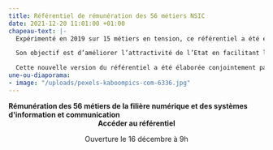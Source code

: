 ```yaml
---
title: Référentiel de rémunération des 56 métiers NSIC
date: 2021-12-20 11:01:00 +01:00
chapeau-text: |-
  Expérimenté en 2019 sur 15 métiers en tension, ce référentiel a été étendu aux 56 métiers de la filière numérique de l’Etat.

  Son objectif est d’améliorer l’attractivité de l’Etat en facilitant le recrutement de contractuels et en prenant en compte l’expertise et les compétences détenues par les candidats, sans considération de leur niveau de diplôme.

  Cette nouvelle version du référentiel a été élaborée conjointement par la DINUM, la DGAFP et la DB.
une-ou-diaporama:
- image: "/uploads/pexels-kaboompics-com-6336.jpg"
---
```


<div class="panel">
<b>Rémunération des 56 métiers de la filière numérique et des systèmes d'information et communication</b> 
<div align="center"><a [20211215_Courrier signé_DB_DGAFP_DINUM_référentiel rémunération NSIC.PDF](/uploads/20211215_Courrier%20sign%C3%A9_DB_DGAFP_DINUM_r%C3%A9f%C3%A9rentiel%20r%C3%A9mun%C3%A9ration%20NSIC.PDF)class="button"><b>Accéder au référentiel</b></a><p class="ouverture">Ouverture le 16 décembre à 9h</p></div>
</div>